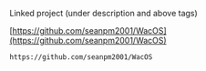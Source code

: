 
Linked project (under description and above tags)

[https://github.com/seanpm2001/WacOS](https://github.com/seanpm2001/WacOS)

```
https://github.com/seanpm2001/WacOS
```
